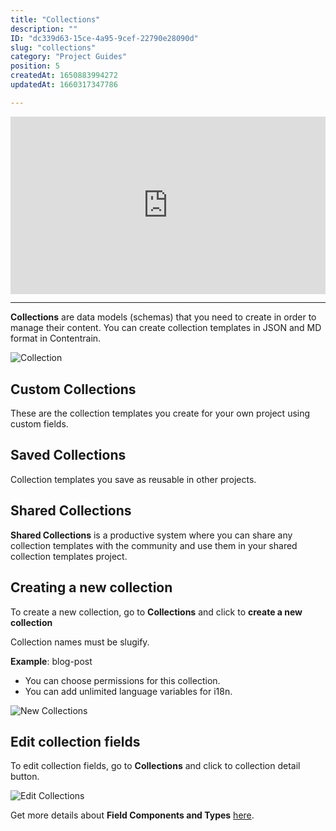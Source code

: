 ```yaml
---
title: "Collections"
description: ""
ID: "dc339d63-15ce-4a95-9cef-22790e28090d"
slug: "collections"
category: "Project Guides"
position: 5
createdAt: 1650883994272
updatedAt: 1660317347786

---
```

<iframe style="aspect-ratio:16 / 9; width:100%;" src="https://www.youtube.com/embed/awIMyCrf83Y" title="YouTube video player" frameborder="0" allow="accelerometer; autoplay; clipboard-write; encrypted-media; gyroscope; picture-in-picture" allowfullscreen></iframe>

---

**Collections** are data models (schemas) that you need to create in order to manage their content. You can create collection templates in JSON and MD format in Contentrain.

![Collection](/images/collections-s.png)

## Custom Collections

These are the collection templates you create for your own project using custom fields.

## Saved Collections

Collection templates you save as reusable in other projects.

## Shared Collections

**Shared Collections** is a productive system where you can share any collection templates with the community and use them in your shared collection templates project.

## Creating a new collection

To create a new collection, go to **Collections** and click to **create a new collection**


<alert type="info">
Collection names must be slugify.

**Example**: blog-post

</alert>


- You can choose permissions for this collection.
- You can add unlimited language variables for i18n.

![New Collections](/images/new-collection.png)

## Edit collection fields

To edit collection fields, go to **Collections** and click to collection detail button.

![Edit Collections](/images/edit-collection.png)

Get more details about **Field Components and Types** [here](/creating-new-project#collections).
